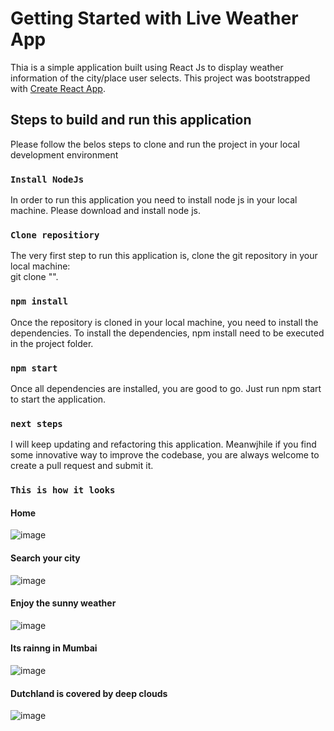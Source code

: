 # Getting Started with Live Weather App

Thia is a simple application built using React Js to display weather information of the city/place user selects. 
This project was bootstrapped with [Create React App](https://github.com/facebook/create-react-app).

## Steps to build and run this application

Please follow the belos steps to clone and run the project in your local development environment

### `Install NodeJs`

In order to run this application you need to install node js in your local machine. Please download and install node js.

### `Clone repositiory`

The very first step to run this application is, clone the git repository in your local machine:\
git clone "".


### `npm install`

Once the repository is cloned in your local machine, you need to install the dependencies. To install the dependencies, npm install need to be executed in the project folder.

### `npm start`

Once all dependencies are installed, you are good to go. Just run npm start to start the application.

### `next steps`

I will keep updating and refactoring this application. Meanwjhile if you find some innovative way to improve the codebase, you are always welcome to create a pull request and submit it. 

### `This is how it looks`

#### Home
![image](https://github.com/sdsamir/liveweather/assets/48143392/8e38221b-cc69-4b1e-94f2-c569a3282d60)


#### Search your city
![image](https://github.com/sdsamir/liveweather/assets/48143392/3cc13520-253c-49d0-a2cb-ebedbeebcffc)


#### Enjoy the sunny weather
![image](https://github.com/sdsamir/liveweather/assets/48143392/2f84ada8-cc6f-4ec3-88a0-138b4073f48c)


#### Its rainng in Mumbai
![image](https://github.com/sdsamir/liveweather/assets/48143392/1af7b46b-608f-4a2d-ab50-321a339ba58a)


#### Dutchland is covered by deep clouds
![image](https://github.com/sdsamir/liveweather/assets/48143392/779e1af1-923c-4c15-9f13-f3883e7ebcaf)

